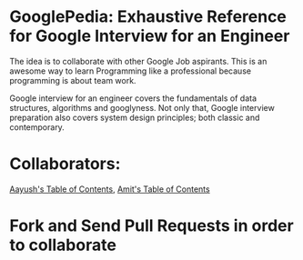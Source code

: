 # GooglePedia: Exhaustive Reference for Google Interview for an Engineer

The idea is to collaborate with other Google Job aspirants. This is an awesome way to learn Programming like a professional because programming is about team work.

Google interview for an engineer covers the fundamentals of data structures, algorithms and googlyness. 
Not only that, Google interview preparation also covers system design principles; both classic and contemporary.

# Collaborators:
[Aayush's Table of Contents](https://github.com/aksinghdce/GooglePedia/blob/master/Users/Aayush/README.md), [Amit's Table of Contents](https://github.com/aksinghdce/GooglePedia/tree/master/Users/Amit/Checkpoints/0.0.Preface)

# Fork and Send Pull Requests in order to collaborate
